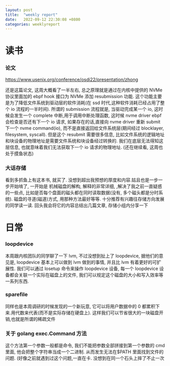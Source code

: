 ```yaml
---
layout: post
title:  "weekly report"
date:   2022-09-12 22:30:08 +0800
categories: weeklyreport
---
```


# 读书

### 论文

https://www.usenix.org/conference/osdi22/presentation/zhong

还是这篇论文, 这周大概看了一半左右, 总之原理就是通过在内核中提供的 NVMe 协议里面加的 ebpf hook 接口为 NVMe 添加 resubmission 功能. 这个功能主要是为了降低文件系统到驱动层的软件消耗(在 ssd 时代,这种软件消耗已经占用了整个 io 流程的一半时间). 所谓的 submission 流程就是, 当驱动完成某一个 io, 这时候会发生一个 complete 中断,用于调用中断处理函数, 这时候 nvme driver ebpf 会检查是否还有下一个 io 请求, 如果存在的话,直接向 nvme driver 重新 submit 下一个 nvme command(io), 而不是直接返回给文件系统层(期间经过 blocklayer, filesystem, syscall). 但是这个 resubmit 需要很多信息, 比如文件系统的逻辑地址和块设备的物理地址是需要文件系统和块设备经过转换的. 我们在底层无法得知这层信息, 也就意味着我们无法获取下一个 io 请求的物理地址. (还在继续看, 这周也处于摸鱼状态)


### 大话存储

看到多抓鱼上有这本书, 就买了. 没想到超出我预想的厚度和内容.姑且也是一步一步开始啃了, 一开始是 机械磁盘的解构, 解释的非常详细, ,解决了我之前一直疑惑的一些点, 比如是否每个盘面的磁头都在同时读取数据(没有, 多个磁头都是分时系统). 磁盘的寻道(磁道)方式, 用那种方法最好等等. 十分推荐有兴趣往存储方向发展的同学读一读. 回头我会将它的内容总结出几篇文章, 存储小组内分享一下

# 日常

### loopdevice

本周跟内核团队的同学聊了一下 lvm, 不过没想到扯上了 loopdevice, 据他们的意见是, loopdevice 基本上可以做到 lvm 做到的事情, 并且比 lvm 有着更好的可扩展性. 我们可以通过 losetup 命令来操作 loopdevice 设备, 每一个 loopdevice 设备都会关联一个实际在磁盘上的文件, 我们可以规定这个磁盘的大小和写入效率等一系列东西.


### sparefile

同样也是本周调研的时候发现的一个新玩意, 它可以将用户数据中的 0 都累积下来.用代数来代表(而不是实际存储在硬盘上). 这样我们可以节省很大的一块磁盘开销,也就是所谓的稀疏文件


### 关于 golang exec.Command 方法
这个方法第一个参数一般都是命令, 我们不能把参数全部拼接到第一个参数的 cmd 里面, 他会把整个字符串当成一个二进制. 从而发生无法在$PATH 里面找到文件的问题. (好像之前就遇到过这个问题,一直在卡. 没想到在同一个石头上摔了不止一次